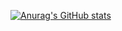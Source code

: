 [![Anurag's GitHub stats](https://github-readme-stats.vercel.app/api?username=Hoshimikan6490)](https://github.com/anuraghazra/github-readme-stats)

